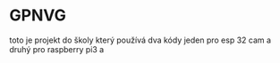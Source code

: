 # GPNVG
toto je projekt do školy který používá dva kódy jeden pro esp 32 cam a druhý pro raspberry pi3 a
